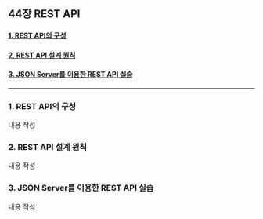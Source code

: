 ## 44장 REST API

#### [1. REST API의 구성](#1.-REST-API의-구성)
#### [2. REST API 설계 원칙](#2.-REST-API-설계-원칙)
#### [3. JSON Server를 이용한 REST API 실습](#3.-JSON-Server를-이용한-REST-API-실습)

***

### 1. REST API의 구성

내용 작성

### 2. REST API 설계 원칙

내용 작성

### 3. JSON Server를 이용한 REST API 실습

내용 작성

